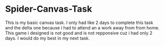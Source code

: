 # Spider-Canvas-Task

This is my basic canvas task. I only had like 2 days to complete this task and the delta one because i had to attend an a work away from from home. This game i designed is not good and is not repponsive cuz i had only 2 days. I would do my best in my next task.
